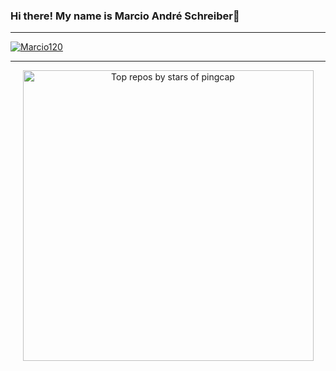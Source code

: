 ### Hi there! My name is Marcio André Schreiber👋 <br>
<p>
    
</p>

<!--
**Marcio120/Marcio120** is a ✨ _special_ ✨ repository because its `README.md` (this file) appears on your GitHub profile.

Here are some ideas to get you started:

- 🔭 I’m currently working on ...
- 🌱 I’m currently learning ...
- 👯 I’m looking to collaborate on ...
- 🤔 I’m looking for help with ...
- 💬 Ask me about ...
- 📫 How to reach me: ...
- 😄 Pronouns: ...
- ⚡ Fun fact: ...
-->
<!-- Copy-paste in your Readme.md file -->
<hr>

[![Marcio120](https://github-readme-stats.vercel.app/api?username=iuricode&theme=default)](https://github.com/anuraghazra/github-readme-stats)

<!-- Made with [OSS Insight](https://ossinsight.io/) -->
<hr>
<a href="https://next.ossinsight.io/widgets/official/compose-org-stars-top-repos?owner_id=11855343&period=past_28_days" target="_blank" style="display: block" align="center">
  <picture>
    <source media="(prefers-color-scheme: dark)" srcset="https://next.ossinsight.io/widgets/official/compose-org-stars-top-repos/thumbnail.png?owner_id=11855343&period=past_28_days&image_size=4x5&color_scheme=dark" width="465" height="auto">
    <img alt="Top repos by stars of pingcap" src="https://next.ossinsight.io/widgets/official/compose-org-stars-top-repos/thumbnail.png?owner_id=11855343&period=past_28_days&image_size=4x5&color_scheme=light" width="465" height="auto">
  </picture>
</a>

<!-- Made with [OSS Insight](https://ossinsight.io/) -->
